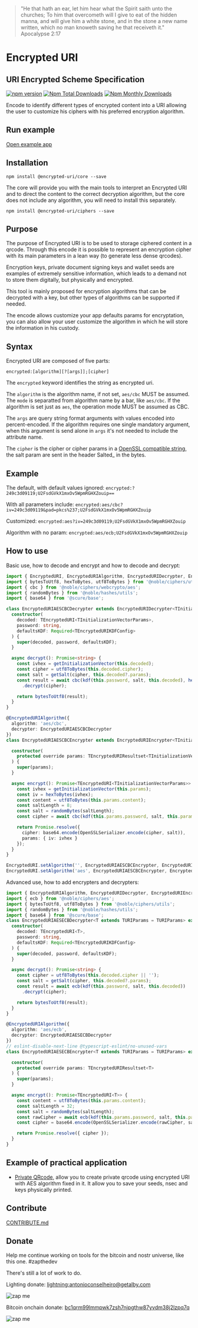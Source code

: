 > "He that hath an ear, let him hear what the Spirit saith unto the churches; To him that overcometh will I give to eat of the hidden manna, and will give him a white stone, and in the stone a new name written, which no man knoweth saving he that receiveth it."
> Apocalypse 2:17

# Encrypted URI
## URI Encrypted Scheme Specification

[![npm version](https://badge.fury.io/js/@encrypted-uri%2Fcore.svg)](https://github.com/antonioconselheiro/encrypted-uri)
[![Npm Total Downloads](https://img.shields.io/npm/dt/@encrypted-uri/core.svg)](https://github.com/antonioconselheiro/encrypted-uri)
[![Npm Monthly Downloads](https://img.shields.io/npm/dm/@encrypted-uri/core.svg)](https://github.com/antonioconselheiro/encrypted-uri)

Encode to identify different types of encrypted content into a URI allowing the user to customize his ciphers with his preferred encryption algorithm.

## Run example
[Open example app](https://antonioconselheiro.github.io/encrypted-uri/ciphers-example/browser/)

## Installation

```npm install @encrypted-uri/core --save```

The core will provide you with the main tools to interpret an Encrypted URI and to direct the content to the correct decryption algorithm, but the core does not include any algorithm, you will need to install this separately.

```npm install @encrypted-uri/ciphers --save```

## Purpose

The purpose of Encrypted URI is to be used to storage ciphered content in a qrcode. Through this encode it is possible to represent an encryption cipher with its main parameters in a lean way (to generate less dense qrcodes).

Encryption keys, private document signing keys and wallet seeds are examples of extremely sensitive information, which leads to a demand not to store them digitally, but physically and encrypted.

This tool is mainly proposed for encryption algorithms that can be decrypted with a key, but other types of algorithms can be supported if needed.

The encode allows customize your app defaults params for encryptation, you can also allow your user customize the algorithm in which he will store the information in his custody.

## Syntax
Encrypted URI are composed of five parts:

```encrypted:[algorithm][?[args]];[cipher]```

The ```encrypted``` keyword identifies the string as encrypted uri.

The ```algorithm``` is the algorithm name, if not set, ```aes/cbc``` MUST be  assumed. The ```mode``` is separatted from algorithm name by a bar, like ```aes/cbc```. If the algorithm is set just as ```aes```, the operation mode MUST be  assumed as CBC.

The ```args``` are query string format arguments with values encoded into percent-encoded. If the algorithm requires one single mandatory argument, when this argument is send alone in ```args``` it's not needed to include the attribute name.

The ```cipher``` is the cipher or cipher params in a [OpenSSL compatible string](https://www.openssl.org/docs/man1.0.2/man1/openssl-enc.html), the salt param are sent in the header Salted_ in the bytes.

## Example
The default, with default values ignored:
```encrypted:?249c3d09119;U2FsdGVkX1mxOv5WpmRGHXZouip==```

With all parameters include:
```encrypted:aes/cbc?iv=249c3d09119&pad=pkcs%237;U2FsdGVkX1mxOv5WpmRGHXZouip```

Customized:
```encrypted:aes?iv=249c3d09119;U2FsdGVkX1mxOv5WpmRGHXZouip```

Algorithm with no param:
```encrypted:aes/ecb;U2FsdGVkX1mxOv5WpmRGHXZouip```

## How to use
Basic use, how to decode and encrypt and how to decode and decrypt: 

```typescript
import { EncryptedURI, EncryptedURIAlgorithm, EncryptedURIDecrypter, EncryptedURIEncrypter, TEncryptedURI, TEncryptedURIKDFConfig, TEncryptedURIResultset } from '@encrypted-uri/core';
import { bytesToUtf8, hexToBytes, utf8ToBytes } from '@noble/ciphers/utils';
import { cbc } from '@noble/ciphers/webcrypto/aes';
import { randomBytes } from '@noble/hashes/utils';
import { base64 } from '@scure/base';

class EncryptedURIAESCBCDecrypter extends EncryptedURIDecrypter<TInitializationVectorParams> {
  constructor(
    decoded: TEncryptedURI<TInitializationVectorParams>,
    password: string,
    defaultsKDF: Required<TEncryptedURIKDFConfig>
  ) {
    super(decoded, password, defaultsKDF);
  }

  async decrypt(): Promise<string> {
    const ivhex = getInitializationVector(this.decoded);
    const cipher = utf8ToBytes(this.decoded.cipher);
    const salt = getSalt(cipher, this.decoded?.params);
    const result = await cbc(kdf(this.password, salt, this.decoded), hexToBytes(ivhex))
      .decrypt(cipher);

    return bytesToUtf8(result);
  }
}

@EncryptedURIAlgorithm({
  algorithm: 'aes/cbc',
  decrypter: EncryptedURIAESCBCDecrypter
})
class EncryptedURIAESCBCEncrypter extends EncryptedURIEncrypter<TInitializationVectorParams> {

  constructor(
    protected override params: TEncryptedURIResultset<TInitializationVectorParams>
  ) {
    super(params);
  }

  async encrypt(): Promise<TEncryptedURI<TInitializationVectorParams>> {
    const ivhex = getInitializationVector(this.params);
    const iv = hexToBytes(ivhex);
    const content = utf8ToBytes(this.params.content);
    const saltLength = 8;
    const salt = randomBytes(saltLength);
    const cipher = await cbc(kdf(this.params.password, salt, this.params.kdf), iv).encrypt(content);

    return Promise.resolve({
      cipher: base64.encode(OpenSSLSerializer.encode(cipher, salt)),
      params: { iv: ivhex }
    });
  }
}

EncryptedURI.setAlgorithm('', EncryptedURIAESCBCEncrypter, EncryptedURIAESCBCDecrypter);
EncryptedURI.setAlgorithm('aes', EncryptedURIAESCBCEncrypter, EncryptedURIAESCBCDecrypter);

```

Advanced use, how to add encrypters and decrypters: 
```typescript
import { EncryptedURIAlgorithm, EncryptedURIDecrypter, EncryptedURIEncrypter, TEncryptedURI, TEncryptedURIKDFConfig, TEncryptedURIResultset, TURIParams } from '@encrypted-uri/core';
import { ecb } from '@noble/ciphers/aes';
import { bytesToUtf8, utf8ToBytes } from '@noble/ciphers/utils';
import { randomBytes } from '@noble/hashes/utils';
import { base64 } from '@scure/base';
class EncryptedURIAESECBDecrypter<T extends TURIParams = TURIParams> extends EncryptedURIDecrypter<T> {
  constructor(
    decoded: TEncryptedURI<T>,
    password: string,
    defaultsKDF: Required<TEncryptedURIKDFConfig>
  ) {
    super(decoded, password, defaultsKDF);
  }

  async decrypt(): Promise<string> {
    const cipher = utf8ToBytes(this.decoded.cipher || '');
    const salt = getSalt(cipher, this.decoded?.params);
    const result = await ecb(kdf(this.password, salt, this.decoded))
      .decrypt(cipher);

    return bytesToUtf8(result);
  }
}

@EncryptedURIAlgorithm({
  algorithm: 'aes/ecb',
  decrypter: EncryptedURIAESECBDecrypter
})
// eslint-disable-next-line @typescript-eslint/no-unused-vars
class EncryptedURIAESECBEncrypter<T extends TURIParams = TURIParams> extends EncryptedURIEncrypter<TURIParams> {

  constructor(
    protected override params: TEncryptedURIResultset<T>
  ) {
    super(params);
  }

  async encrypt(): Promise<TEncryptedURI<T>> {
    const content = utf8ToBytes(this.params.content);
    const saltLength = 32;
    const salt = randomBytes(saltLength);
    const rawCipher = await ecb(kdf(this.params.password, salt, this.params.kdf)).encrypt(content);
    const cipher = base64.encode(OpenSSLSerializer.encode(rawCipher, salt));

    return Promise.resolve({ cipher });
  }
}

```

## Example of practical application
 - [Private QRcode](https://antonioconselheiro.github.io/private-qrcode/#/home), allow you to create private qrcode using encrypted URI with AES algorithm fixed in it. It allow you to save your seeds, nsec and keys physically printed.

## Contribute
[CONTRIBUTE.md](./CONTRIBUTE.md)

## Donate
Help me continue working on tools for the bitcoin and nostr universe, like this one. #zapthedev

There's still a lot of work to do.

Lighting donate: <a href="lightning:antonioconselheiro@getalby.com">lightning:antonioconselheiro@getalby.com</a>

![zap me](https://raw.githubusercontent.com/antonioconselheiro/antonioconselheiro/main/img/qrcode-wallet-lighting.png)

Bitcoin onchain donate: <a href="bitcoin:bc1qrm99lmmpwk7zsh7njpgthw87yvdm38j2lzpq7q">bc1qrm99lmmpwk7zsh7njpgthw87yvdm38j2lzpq7q</a>

![zap me](https://raw.githubusercontent.com/antonioconselheiro/antonioconselheiro/main/img/qrcode-wallet-bitcoin.png)
